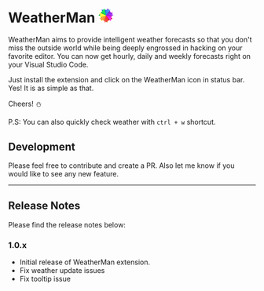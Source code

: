 # WeatherMan <img src="resources/weatherman.png" alt="drawing" width="30"/>

WeatherMan aims to provide intelligent weather forecasts so that you don't miss the outside world while being deeply engrossed in hacking on your favorite editor. You can now get hourly, daily and weekly forecasts right on your Visual Studio Code.

Just install the extension and click on the WeatherMan icon in status bar. Yes! It is as simple as that.

Cheers! :snowman:

P.S: You can also quickly check weather with `ctrl + w` shortcut.

## Development

Please feel free to contribute and create a PR. Also let me know if you would like to see any new feature.

---

## Release Notes

Please find the release notes below:

### 1.0.x

- Initial release of WeatherMan extension.
- Fix weather update issues
- Fix tooltip issue
